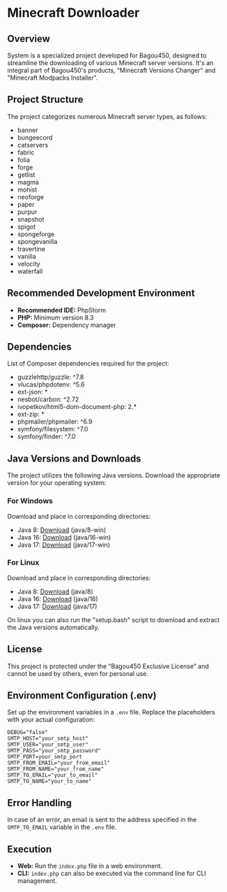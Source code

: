 # Minecraft Downloader

## Overview
System is a specialized project developed for Bagou450, designed to streamline the downloading of various Minecraft server versions. It's an integral part of Bagou450's products, "Minecraft Versions Changer" and "Minecraft Modpacks Installer".

## Project Structure
The project categorizes numerous Minecraft server types, as follows:
- banner
- bungeecord
- catservers
- fabric
- folia
- forge
- getlist
- magma
- mohist
- neoforge
- paper
- purpur
- snapshot
- spigot
- spongeforge
- spongevanilla
- travertine
- vanilla
- velocity
- waterfall

## Recommended Development Environment
- **Recommended IDE:** PhpStorm
- **PHP:** Minimum version 8.3
- **Composer:** Dependency manager

## Dependencies
List of Composer dependencies required for the project:
- guzzlehttp/guzzle: ^7.8
- vlucas/phpdotenv: ^5.6
- ext-json: *
- nesbot/carbon: ^2.72
- ivopetkov/html5-dom-document-php: 2.*
- ext-zip: *
- phpmailer/phpmailer: ^6.9
- symfony/filesystem: ^7.0
- symfony/finder: ^7.0

## Java Versions and Downloads
The project utilizes the following Java versions. Download the appropriate version for your operating system:

### For Windows
Download and place in corresponding directories:
- Java 8: [Download](https://builds.openlogic.com/downloadJDK/openlogic-openjdk-jre/8u392-b08/openlogic-openjdk-jre-8u392-b08-windows-x64.zip) (java/8-win)
- Java 16: [Download](https://github.com/adoptium/temurin16-binaries/releases/download/jdk-16.0.2%2B7/OpenJDK16U-jdk_x64_windows_hotspot_16.0.2_7.zip) (java/16-win)
- Java 17: [Download](https://builds.openlogic.com/downloadJDK/openlogic-openjdk-jre/17.0.9+9/openlogic-openjdk-jre-17.0.9+9-windows-x64.zip) (java/17-win)

### For Linux
Download and place in corresponding directories:
- Java 8: [Download](https://builds.openlogic.com/downloadJDK/openlogic-openjdk-jre/8u392-b08/openlogic-openjdk-jre-8u392-b08-linux-x64.tar.gz) (java/8)
- Java 16: [Download](https://github.com/adoptium/temurin16-binaries/releases/download/jdk-16.0.2%2B7/OpenJDK16U-jdk_x64_linux_hotspot_16.0.2_7.tar.gz) (java/16)
- Java 17: [Download](https://builds.openlogic.com/downloadJDK/openlogic-openjdk-jre/17.0.9+9/openlogic-openjdk-jre-17.0.9+9-linux-x64.tar.gz) (java/17)

On linux you can also run the "setup.bash" script to download and extract the Java versions automatically.

## License
This project is protected under the "Bagou450 Exclusive License" and cannot be used by others, even for personal use.

## Environment Configuration (.env)
Set up the environment variables in a `.env` file. Replace the placeholders with your actual configuration:
```dotenv
DEBUG="false"
SMTP_HOST="your_smtp_host"
SMTP_USER="your_smtp_user"
SMTP_PASS="your_smtp_password"
SMTP_PORT=your_smtp_port
SMTP_FROM_EMAIL="your_from_email"
SMTP_FROM_NAME="your_from_name"
SMTP_TO_EMAIL="your_to_email"
SMTP_TO_NAME="your_to_name"
```

## Error Handling
In case of an error, an email is sent to the address specified in the `SMTP_TO_EMAIL` variable in the `.env` file.

## Execution
- **Web:** Run the `index.php` file in a web environment.
- **CLI:** `index.php` can also be executed via the command line for CLI management.
